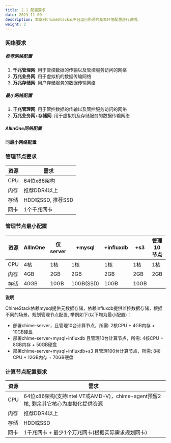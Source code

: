 ```yaml
---
title: 2.1 配置要求
date: 2023-11-09
description: 本章对ChimeStack云平台运行所须的基本环境配置进行说明。
weight: 2
---
```


### 网络要求

##### 推荐网络配置

1. **千兆管理网**: 用于管控数据的传输以及管控服务访问的网络
2. **万兆业务网**: 用于虚拟机的数据传输网络
3. **万兆存储网**: 用户存储服务的数据传输网络

##### 最小网络配置

1. **千兆管理网**: 用于管控数据的传输以及管控服务访问的网络
2. **万兆业务网**+**存储网**: 用于虚拟机及存储服务的数据传输网络

##### AllInOne网络配置

同**最小网络配置**

### 管理节点要求

| 资源  | 需求   | 
| ---- | ----- | 
| CPU   | 64位x86架构 | 
| 内存   | 推荐DDR4以上 | 
| 存储   | HDD或SSD, 推荐SSD | 
| 网卡   | 1个千兆网卡 | 

### 管理节点最小配置

| 资源  | AllInOne  | 仅server  | +mysql | +influxdb | +s3 | 管理10节点 | 管理100节点 |
| ---- | --------- | --------- | ----- | -------- | ---- | --------- | --------- |
| CPU   | 4核 | 1核 | 1核 | 1核 | 1核 | 1核 | 4核 |
| 内存   | 4GB | 2GB | 2GB | 2GB | 2GB | 2GB | 4GB | 
| 存储   | 40GB | 10GB | 10GB(SSD) | 10GB | 10GB | |

**说明**

ChimeStack依赖mysql提供元数据存储，依赖influxdb提供监控数据存储，根据不同的场景，规划管理节点配置, 举例如下(以下均为最小配置)：

- 部署chime-server，且管理10台计算节点，所需: 2核CPU + 4GB内存 + 10GB硬盘 
- 部署chime-server+mysql+influxdb 且管理10台计算节点，所需: 4核CPU + 8GB内存 + 50GB硬盘
- 部署chime-server+mysql+influxdb+s3 且管理100台计算节点，所需: 8核CPU + 12GB内存 + 70GB硬盘

### 计算节点配置要求

| 资源  | 需求   
| ---- | ----- | 
| CPU   | 64位x86架构(支持Intel VT或AMD-V)，chime-agent预留2核, 剩余其它核心为虚拟化提供资源
| 内存   | 推荐DDR4以上 | 最低4GB，其它为虚拟化资源 | 
| 存储   | HDD或SSD | 根据实际需求规划存储容量 |
| 网卡   | 1千兆网卡 + 最少1个万兆网卡(根据实际需求规划网卡) | 

